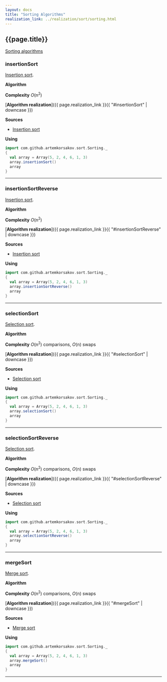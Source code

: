 ```yaml
---
layout: docs
title: "Sorting Algorithms"
realization_link: ../realization/sort/sorting.html
---
```


## {{page.title}}

[Sorting algorithms](https://en.wikipedia.org/wiki/Sorting_algorithm)

### insertionSort
[Insertion sort](https://en.wikipedia.org/wiki/Insertion_sort).

**Algorithm**

**Complexity** _O_(n<sup>2</sup>)
     
[**Algorithm realization**]({{ page.realization_link }}{{ "#insertionSort" | downcase }})

**Sources** 
- [Insertion sort](https://en.wikipedia.org/wiki/Insertion_sort)

**Using**
```scala mdoc
import com.github.artemkorsakov.sort.Sorting._
{
  val array = Array(5, 2, 4, 6, 1, 3)
  array.insertionSort()
  array
}
```

---

### insertionSortReverse
[Insertion sort](https://en.wikipedia.org/wiki/Insertion_sort).

**Algorithm**

**Complexity** _O_(n<sup>2</sup>)
     
[**Algorithm realization**]({{ page.realization_link }}{{ "#insertionSortReverse" | downcase }})

**Sources** 
- [Insertion sort](https://en.wikipedia.org/wiki/Insertion_sort)

**Using**
```scala mdoc
import com.github.artemkorsakov.sort.Sorting._
{
  val array = Array(5, 2, 4, 6, 1, 3)
  array.insertionSortReverse()
  array
}
```

---

### selectionSort
[Selection sort](https://en.wikipedia.org/wiki/Selection_sort).

**Algorithm**

**Complexity** _О_(n<sup>2</sup>) comparisons, _О_(n) swaps
     
[**Algorithm realization**]({{ page.realization_link }}{{ "#selectionSort" | downcase }})

**Sources** 
- [Selection sort](https://en.wikipedia.org/wiki/Selection_sort)

**Using**
```scala mdoc
import com.github.artemkorsakov.sort.Sorting._
{
  val array = Array(5, 2, 4, 6, 1, 3)
  array.selectionSort()
  array
}
```

---

### selectionSortReverse
[Selection sort](https://en.wikipedia.org/wiki/Selection_sort).

**Algorithm**

**Complexity** _О_(n<sup>2</sup>) comparisons, _О_(n) swaps
     
[**Algorithm realization**]({{ page.realization_link }}{{ "#selectionSortReverse" | downcase }})

**Sources** 
- [Selection sort](https://en.wikipedia.org/wiki/Selection_sort)

**Using**
```scala mdoc
import com.github.artemkorsakov.sort.Sorting._
{
  val array = Array(5, 2, 4, 6, 1, 3)
  array.selectionSortReverse()
  array
}
```

---

### mergeSort
[Merge sort](https://en.wikipedia.org/wiki/Merge_sort).

**Algorithm**

**Complexity** _О_(n<sup>2</sup>) comparisons, _О_(n) swaps
     
[**Algorithm realization**]({{ page.realization_link }}{{ "#mergeSort" | downcase }})

**Sources** 
- [Merge sort](https://en.wikipedia.org/wiki/Merge_sort)

**Using**
```scala mdoc
import com.github.artemkorsakov.sort.Sorting._
{
  val array = Array(5, 2, 4, 6, 1, 3)
  array.mergeSort()
  array
}
```

---
